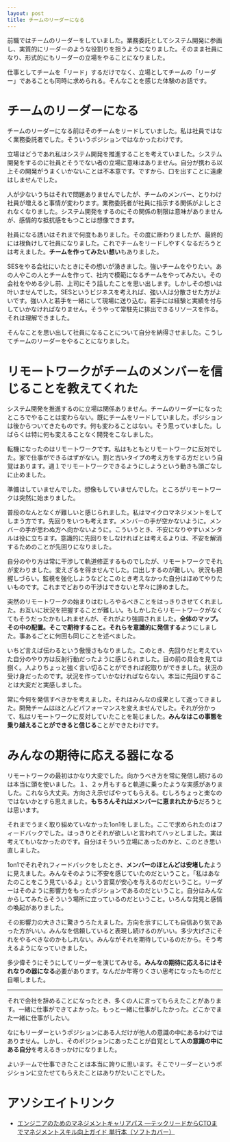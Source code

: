 ```yaml
---
layout: post
title: チームのリーダーになる
---
```


前職ではチームのリーダーをしていました。業務委託としてシステム開発に参画し、実質的にリーダーのような役割りを担うようになりました。そのまま社員になり、形式的にもリーダーの立場をやることになりました。

仕事としてチームを「リード」するだけでなく、立場としてチームの「リーダー」であることも同時に求められる。そんなことを感じた体験のお話です。

# チームのリーダーになる

チームのリーダーになる前はそのチームをリードしていました。私は社員ではなく業務委託者でした。そういうポジションではなかったわけです。

立場はどうであれ私はシステム開発を推進することを考えていました。システム開発をするのに社員とそうでない者の立場に意味はありません。自分が携わる以上その開発がうまくいかないことは不本意です。ですから、口を出すことに遠慮はしませんでした。

人が少ないうちはそれで問題ありませんでしたが、チームのメンバー、とりわけ社員が増えると事情が変わります。業務委託者が社員に指示する関係がよしとされなくなりました。システム開発をするのにその関係の制限は意味がありませんが、感情的な抵抗感をもつことは想像できます。

社員になる誘いはそれまで何度もありました。その度に断わりましたが、最終的には根負けして社員になりました。これでチームをリードしやすくなるだろうとは考えました。**チームを作ってみたい想い**もありました。

SESをやる会社にいたときにその想いが湧きました。強いチームをやりたい。あの人やこの人とチームを作って、社内で模範になるチームをやってみたい。その会社をやめる少し前、上司にそう話したことを思い出します。しかしその想いは叶いませんでした。SESというビジネスを考えれば、強い人は分散させた方がよいです。強い人と若手を一緒にして現場に送り込む。若手には経験と実績を付与していかなければなりません。そうやって常駐先に排出できるリソースを作る。それは理解できました。

そんなことを思い出して社員になることについて自分を納得させました。こうしてチームのリーダーをやることになりました。

# リモートワークがチームのメンバーを信じることを教えてくれた

システム開発を推進するのに立場は関係ありません。チームのリーダーになったところでやることは変わらない。既にチームをリードしていました。ポジションは後からついてきたものです。何も変わることはない。そう思っていました。しばらくは特に何も変えることなく開発をこなしました。

転機になったのはリモートワークです。私はもともとリモートワークに反対でした。家で仕事ができるはずがない。割と古いタイプの考え方をする方だという自覚はあります。週１でリモートワークできるようにしようという動きも頭ごなしに止めました。

準備はしていませんでした。想像もしていませんでした。ところがリモートワークは突然に始まりました。

普段のなんとなくが難しいと感じられました。私はマイクロマネジメントをしてしまう方です。先回りをいつも考えます。メンバーの手が空かないように。メンバーの手が思わぬ方へ向かないように。こういうとき、不安になりやすいメンタルは役に立ちます。意識的に先回りをしなければとは考えるよりは、不安を解消するためのことが先回りになりました。

自分のやり方は常に干渉して軌道修正するものでしたが、リモートワークでそれが変わりました。変えざるを得ませんでした。口出しするのが難しい。状況も把握しづらい。監視を強化しようなどとこのとき考えなかった自分はほめてやりたいものです。これまでどおりの干渉はできないと早々に諦めました。

突然のリモートワークの始まりはむしろやるべきことをはっきりさせてくれました。お互いに状況を把握することが難しい。もしかしたらリモートワークがなくてもそうだったかもしれませんが、それがより強調されました。**全体のマップ。その中の配置。そこで期待すること。それらを意識的に発信する**ようにしました。事あるごとに何回も同じことを述べました。

いちど言えば伝わるという傲慢さもなりました。このとき、先回りだと考えていた自分のやり方は反射行動だったように感じられました。目の前の具合を見ては捌く。人よりちょっと強く言い切ることができれば舵取りができました。状況の受け身だったのです。状況を作っていかなければならない。本当に先回りすることは大変だと実感しました。

常に今何を発信すべきかを考えました。それはみんなの成果として返ってきました。開発チームはほとんどパフォーマンスを変えませんでした。それが分かって、私はリモートワークに反対していたことを恥じました。**みんなはこの事態を乗り越えることができると信じる**ことができたわけです。

# みんなの期待に応える器になる

リモートワークの最初はかなり大変でした。向かうべき方を常に発信し続けるのは本当に頭を使いました。１、２ヶ月もすると軌道に乗ったような実感がありました。これなら大丈夫。方向さえ示せばやってもらえる。むしろちょっと楽なのではないかとすら思えました。**もちろんそれはメンバーに恵まれたから**だろうとは思います。

それまでうまく取り組めていなかった1on1をしました。ここで求められたのはフィードバックでした。はっきりとそれが欲しいと言われてハッとしました。実は考えてもいなかったのです。自分はそういう立場にあったのかと、このとき思い直しました。

1on1でそれぞれフィードバックをしたとき、**メンバーのほとんどは安堵した**ように見えました。みんなそのように不安を感じていたのだということ。「私はあなたのことをこう見ているよ」という言葉が安心を与えるのだということ。リーダーはそのように影響力をもったポジションであるのだということ。自分はみんなからしてみたらそういう場所に立っているのだということ。いろんな発見と感情の喚起がありました。

その影響力の大きさに驚きうろたえました。方向を示すにしても自信あり気であった方がいい。みんなを信頼していると表現し続けるのがいい。多少大げさにそれをやるべきなのかもしれない。みんながそれを期待しているのだから。そう考えるようになっていきました。

多少偉そうにそうにしてリーダーを演じてみせる。**みんなの期待に応えるにはそれなりの器になる**必要があります。なんだか年寄りくさい思考になったものだと自嘲しました。

---

それで会社を辞めることになったとき、多くの人に言ってもらえたことがあります。一緒に仕事ができてよかった。もっと一緒に仕事がしたかった。どこかでまた一緒に仕事がしたい。

なにもリーダーというポジションにある人だけが他人の意識の中にあるわけではありません。しかし、そのポジションにあったことが自覚として**人の意識の中にある自分**を考えるきっかけになりました。

よいチームで仕事できたことは本当に誇りに思います。そこでリーダーというポジションに立たせてもらえたことはありがたいことでした。

# アソシエイトリンク

- [エンジニアのためのマネジメントキャリアパス ―テックリードからCTOまでマネジメントスキル向上ガイド 単行本（ソフトカバー）](https://www.amazon.co.jp/%E3%82%A8%E3%83%B3%E3%82%B8%E3%83%8B%E3%82%A2%E3%81%AE%E3%81%9F%E3%82%81%E3%81%AE%E3%83%9E%E3%83%8D%E3%82%B8%E3%83%A1%E3%83%B3%E3%83%88%E3%82%AD%E3%83%A3%E3%83%AA%E3%82%A2%E3%83%91%E3%82%B9-%E2%80%95%E3%83%86%E3%83%83%E3%82%AF%E3%83%AA%E3%83%BC%E3%83%89%E3%81%8B%E3%82%89CTO%E3%81%BE%E3%81%A7%E3%83%9E%E3%83%8D%E3%82%B8%E3%83%A1%E3%83%B3%E3%83%88%E3%82%B9%E3%82%AD%E3%83%AB%E5%90%91%E4%B8%8A%E3%82%AC%E3%82%A4%E3%83%89-Camille-Fournier/dp/4873118484?__mk_ja_JP=%E3%82%AB%E3%82%BF%E3%82%AB%E3%83%8A&crid=GVZ66S6SWGBW&dib=eyJ2IjoiMSJ9.etxfKeXH0_vjRCWcptJ1WQ.lawcCpdFi6-AtsMi_9Fl9HaiOiPclQrx67HF2GG6rDE&dib_tag=se&keywords=4873118484&qid=1705678390&sprefix=4862465196%2Caps%2C249&sr=8-1&linkCode=ll1&tag=fukuchiharuki-22&linkId=219d21cadf49f8902cf6808241ef530a&language=ja_JP&ref_=as_li_ss_tl)
